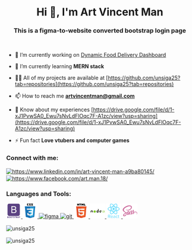 <h1 align="center">Hi 👋, I'm Art Vincent Man</h1>
<h3 align="center">This is a figma-to-website converted bootstrap login page</h3>

<p align="left"> <a href="https://twitter.com/" target="blank"><img src="https://img.shields.io/twitter/follow/?logo=twitter&style=for-the-badge" alt="" /></a> </p>

- 🔭 I’m currently working on [Dynamic Food Delivery Dashboard](https://github.com/kodegoph/b1-mp2-food-delivery-team)

- 🌱 I’m currently learning **MERN stack**

- 👨‍💻 All of my projects are available at [https://github.com/unsiga25?tab=repositories](https://github.com/unsiga25?tab=repositories)

- 📫 How to reach me **artvincentman@gmail.com**

- 📄 Know about my experiences [https://drive.google.com/file/d/1-xJ1PvwSA0_Ewu7sNvLdFlOqc7F-A1zc/view?usp=sharing](https://drive.google.com/file/d/1-xJ1PvwSA0_Ewu7sNvLdFlOqc7F-A1zc/view?usp=sharing)

- ⚡ Fun fact **Love vtubers and computer games**

<h3 align="left">Connect with me:</h3>
<p align="left">
<a href="https://linkedin.com/in/https://www.linkedin.com/in/art-vincent-man-a9ba80145/" target="blank"><img align="center" src="https://raw.githubusercontent.com/rahuldkjain/github-profile-readme-generator/master/src/images/icons/Social/linked-in-alt.svg" alt="https://www.linkedin.com/in/art-vincent-man-a9ba80145/" height="30" width="40" /></a>
<a href="https://fb.com/https://www.facebook.com/art.man.18/" target="blank"><img align="center" src="https://raw.githubusercontent.com/rahuldkjain/github-profile-readme-generator/master/src/images/icons/Social/facebook.svg" alt="https://www.facebook.com/art.man.18/" height="30" width="40" /></a>
</p>

<h3 align="left">Languages and Tools:</h3>
<p align="left"> <a href="https://getbootstrap.com" target="_blank"> <img src="https://raw.githubusercontent.com/devicons/devicon/master/icons/bootstrap/bootstrap-plain-wordmark.svg" alt="bootstrap" width="40" height="40"/> </a> <a href="https://www.w3schools.com/css/" target="_blank"> <img src="https://raw.githubusercontent.com/devicons/devicon/master/icons/css3/css3-original-wordmark.svg" alt="css3" width="40" height="40"/> </a> <a href="https://www.figma.com/" target="_blank"> <img src="https://www.vectorlogo.zone/logos/figma/figma-icon.svg" alt="figma" width="40" height="40"/> </a> <a href="https://git-scm.com/" target="_blank"> <img src="https://www.vectorlogo.zone/logos/git-scm/git-scm-icon.svg" alt="git" width="40" height="40"/> </a> <a href="https://www.w3.org/html/" target="_blank"> <img src="https://raw.githubusercontent.com/devicons/devicon/master/icons/html5/html5-original-wordmark.svg" alt="html5" width="40" height="40"/> </a> <a href="https://nodejs.org" target="_blank"> <img src="https://raw.githubusercontent.com/devicons/devicon/master/icons/nodejs/nodejs-original-wordmark.svg" alt="nodejs" width="40" height="40"/> </a> <a href="https://reactjs.org/" target="_blank"> <img src="https://raw.githubusercontent.com/devicons/devicon/master/icons/react/react-original-wordmark.svg" alt="react" width="40" height="40"/> </a> <a href="https://sass-lang.com" target="_blank"> <img src="https://raw.githubusercontent.com/devicons/devicon/master/icons/sass/sass-original.svg" alt="sass" width="40" height="40"/> </a> </p>

<p><img align="center" src="https://github-readme-stats.vercel.app/api/top-langs?username=unsiga25&show_icons=true&locale=en&layout=compact" alt="unsiga25" /></p>

<p><img align="center" src="https://github-readme-streak-stats.herokuapp.com/?user=unsiga25&" alt="unsiga25" /></p>
